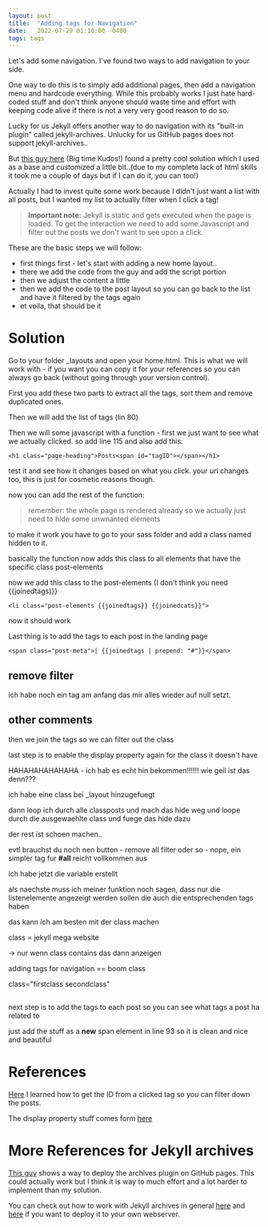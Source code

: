 ```yaml
---
layout: post
title:  "Adding tags for Navigation"
date:   2022-07-29 01:10:00 -0400
tags: tags
---
```


Let's add some navigation.
I've found two ways to add navigation to your side.

One way to do this is to simply add additional pages, then add a navigation menu and hardcode everything. While this probably works I just hate hard-coded stuff and don't think anyone should waste time and effort with keeping code alive if there is not a very very good reason to do so.

Lucky for us Jekyll offers another way to do navigation with its "built-in plugin" called jekyll-archives.
Unlucky for us GitHub pages does not support jekyll-archives..

But [this guy here](http://codinfox.github.io/dev/2015/03/06/use-tags-and-categories-in-your-jekyll-based-github-pages/) (Big time Kudos!) found a pretty cool solution which I used as a base and customized a little bit..(due to my complete lack of html skills it took me a couple of days but if I can do it, you can too!)

Actually I had to invest quite some work because I didn't just want a list with all posts, but I wanted my list to actually filter when I click a tag!

> **Important note:** Jekyll is static and gets executed when the page is loaded. To get the interaction we need to add some Javascript and filter out the posts we don't want to see upon a click.


These are the basic steps we will follow:

* first things first - let's start with adding a new home layout..
* there we add the code from the guy and add the script portion
* then we adjust the content a little
* then we add the code to the post layout so you can go back to the list and have it filtered by the tags again
* et voila, that should be it


# Solution

Go to your folder _layouts and open your home.html.
This is what we will work with - if you want you can copy it for your references so you can always go back (without going through your version control).

First you add these two parts to extract all the tags, sort them and remove duplicated ones.

Then we will add the list of tags (lin 80)

Then we will some javascript with a function - first we just want to see what we actually clicked. so add line 115 and also add this:

```
<h1 class="page-heading">Posts<span id="tagID"></span></h1>
```

test it and see how it changes based on what you click. your url changes too, this is just for cosmetic reasons though.

now you can add the rest of the function:

> remember: the whole page is rendered already so we actually just need to hide some unwnanted elements

to make it work you have to go to your sass folder and add a class named hidden to it.

basically the function now adds this class to all elements that have the specific class post-elements

now we add this class to the post-elements (I don't think you need {{joinedtags)}}

```
<li class="post-elements {{joinedtags}} {{joinedcats}}">
```

now it should work


Last thing is to add the tags to each post in the landing page

```
<span class="post-meta">| {{joinedtags | prepend: "#"}}</span>
```

## remove filter

ich habe noch ein tag am anfang das mir alles wieder auf null setzt.


## other comments


then we join the tags so we can filter out the class

last step is to enable the display property again for the class it doesn't have

HAHAHAHAHAHAHA - ich hab es echt hin bekommen!!!!!!
wie geil ist das denn???

ich habe eine class bei _layout hinzugefuegt

dann loop ich durch alle classposts und mach das hide weg
und loope durch die ausgewaehlte class und fuege das hide dazu

der rest ist schoen machen..


evtl brauchst du noch nen button - remove all filter oder so - nope, ein simpler tag fur **#all** reicht vollkommen aus




 ich habe jetzt die variable erstellt

 als naechste muss ich meiner funktion noch sagen, dass nur die listenelemente angezeigt werden sollen die auch die entsprechenden tags haben

 das kann ich am besten mit der class machen

 class = jekyll mega website

 -> nur wenn class contains das dann anzeigen

 adding tags for navigation == boom class
 
 class="firstclass secondclass"





##
next step is to add the tags to each post so you can see what tags a post ha related to


just add the stuff as a **new** span element in line 93 so it is clean and nice and beautiful





# References

[Here](https://stackoverflow.com/questions/4825295/onclick-to-get-the-id-of-the-clicked-button) I learned how to get the ID from a clicked tag so you can filter down the posts.

The display property stuff comes form [here](https://bobbyhadz.com/blog/javascript-hide-element-by-class#:~:text=To%20hide%20an%20element%20by%20a%20class%3A%20Use,to%20get%20the%20element%20you%20want%20to%20hide.)


# More References for Jekyll archives

[This guy](https://aneejian.com/automated-jekyll-archives-github-pages/) shows a way to deploy the archives plugin on GitHub pages. This could actually work but I think it is way to much effort and a lot harder to implement than my solution.



You can check out how to work with Jekyll archives in general [here](https://github.com/jekyll/jekyll-archives) and [here](https://learn.cloudcannon.com/jekyll/jekyll-archives/) if you want to deploy it to your own webserver.


